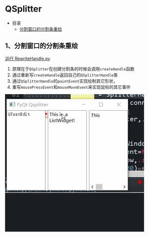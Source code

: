# QSplitter

- 目录
  - [分割窗口的分割条重绘](#1、分割窗口的分割条重绘)

## 1、分割窗口的分割条重绘
[运行 RewriteHandle.py](RewriteHandle.py)

1. 原理在于`QSplitter`在创建分割条的时候会调用`createHandle`函数
1. 通过重新写`createHandle`返回自己的`QSplitterHandle`类
1. 通过`QSplitterHandle`的`paintEvent`实现绘制其它形状，
1. 重写`mousePressEvent`和`mouseMoveEvent`来实现鼠标的其它事件

![RewriteHandle](ScreenShot/RewriteHandle.gif)